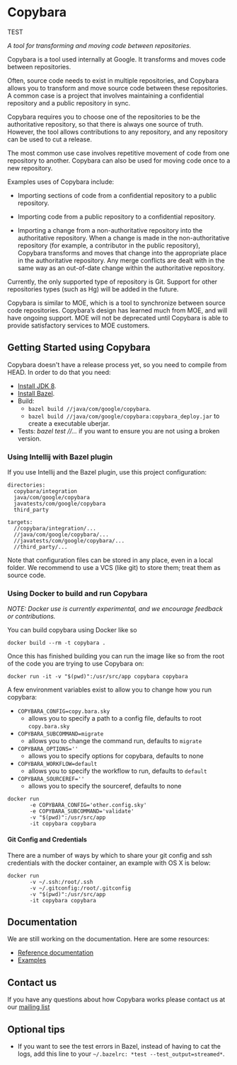 # Copybara

TEST

*A tool for transforming and moving code between repositories.*

Copybara is a tool used internally at Google. It transforms and moves code between repositories.

Often, source code needs to exist in multiple repositories, and Copybara allows you to transform
and move source code between these repositories. A common case is a project that involves
maintaining a confidential repository and a public repository in sync.

Copybara requires you to choose one of the repositories to be the authoritative repository, so that
there is always one source of truth. However, the tool allows contributions to any repository, and
any repository can be used to cut a release.

The most common use case involves repetitive movement of code from one repository to another.
Copybara can also be used for moving code once to a new repository.

Examples uses of Copybara include:

  - Importing sections of code from a confidential repository to a public repository.

  - Importing code from a public repository to a confidential repository.

  - Importing a change from a non-authoritative repository into the authoritative repository. When
    a change is made in the non-authoritative repository (for example, a contributor in the public
    repository), Copybara transforms and moves that change into the appropriate place in the
    authoritative repository. Any merge conflicts are dealt with in the same way as an out-of-date
    change within the authoritative repository.

Currently, the only supported type of repository is Git. Support for other repositories types (such
as Hg) will be added in the future.

Copybara is similar to MOE, which is a tool to synchronize between source code repositories.
Copybara’s design has learned much from MOE, and will have ongoing support. MOE will not be
deprecated until Copybara is able to provide satisfactory services to MOE customers.

## Getting Started using Copybara

Copybara doesn't have a release process yet, so you need to compile from HEAD. In order to do that
you need:

  * [Install JDK 8](http://www.oracle.com/technetwork/java/javase/downloads/jdk8-downloads-2133151.html).
  * [Install Bazel](https://docs.bazel.build/versions/master/install.html).
  * Build:
      * `bazel build //java/com/google/copybara`.
	  * `bazel build //java/com/google/copybara:copybara_deploy.jar` to create a executable uberjar.
  * Tests: *bazel test //...* if you want to ensure you are not using a broken version.

### Using Intellij with Bazel plugin

If you use Intellij and the Bazel plugin, use this project configuration:

```
directories:
  copybara/integration
  java/com/google/copybara
  javatests/com/google/copybara
  third_party

targets:
  //copybara/integration/...
  //java/com/google/copybara/...
  //javatests/com/google/copybara/...
  //third_party/...
```

Note that configuration files can be stored in any place, even in a local folder. We recommend to
use a VCS (like git) to store them; treat them as source code.

### Using Docker to build and run Copybara

*NOTE: Docker use is currently experimental, and we encourage feedback or contributions.*

You can build copybara using Docker like so

```
docker build --rm -t copybara .
```

Once this has finished building you can run the image like so from the root of the code you are trying to use Copybara on:

```
docker run -it -v "$(pwd)":/usr/src/app copybara copybara

```

A few environment variables exist to allow you to change how you run copybara:
* `COPYBARA_CONFIG=copy.bara.sky`
  * allows you to specify a path to a config file, defaults to root `copy.bara.sky`
* `COPYBARA_SUBCOMMAND=migrate`
  * allows you to change the command run, defaults to `migrate`
* `COPYBARA_OPTIONS=''`
  * allows you to specify options for copybara, defaults to none
* `COPYBARA_WORKFLOW=default`
  * allows you to specify the workflow to run, defaults to `default`
* `COPYBARA_SOURCEREF=''`
  * allows you to specify the sourceref, defaults to none

```
docker run
       -e COPYBARA_CONFIG='other.config.sky'
       -e COPYBARA_SUBCOMMAND='validate'
       -v "$(pwd)":/usr/src/app
       -it copybara copybara
```

#### Git Config and Credentials

There are a number of ways by which to share your git config and ssh credentials with the docker container, an example with OS X is below:

```
docker run
       -v ~/.ssh:/root/.ssh
       -v ~/.gitconfig:/root/.gitconfig
       -v "$(pwd)":/usr/src/app
       -it copybara copybara
```

## Documentation

We are still working on the documentation. Here are some resources:

  * [Reference documentation](docs/reference.md)
  * [Examples](docs/examples.md)
  
## Contact us

If you have any questions about how Copybara works please contact us at our [mailing list](https://groups.google.com/forum/#!forum/copybara-discuss)

## Optional tips

  * If you want to see the test errors in Bazel, instead of having to cat the logs, add this line to your `~/.bazelrc: *test --test_output=streamed*`.

